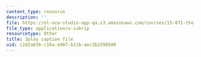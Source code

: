 ```yaml
---
content_type: resource
description: ''
file: https://ol-ocw-studio-app-qa.s3.amazonaws.com/courses/15-071-the-analytics-edge-spring-2017/c2d2a636c18aa907b11baec3b2290500_Vd6yR63nfHY.srt
file_type: application/x-subrip
resourcetype: Other
title: 3play caption file
uid: c2d2a636-c18a-a907-b11b-aec3b2290500
---
```

